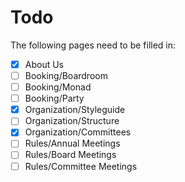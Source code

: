 # Todo
The following pages need to be filled in:
- [x] About Us
- [ ] Booking/Boardroom
- [ ] Booking/Monad
- [ ] Booking/Party
- [x] Organization/Styleguide 
- [ ] Organization/Structure 
- [x] Organization/Committees
- [ ] Rules/Annual Meetings
- [ ] Rules/Board Meetings
- [ ] Rules/Committee Meetings
